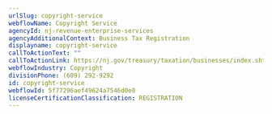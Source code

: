 ```yaml
---
urlSlug: copyright-service
webflowName: Copyright Service
agencyId: nj-revenue-enterprise-services
agencyAdditionalContext: Business Tax Registration
displayname: copyright-service
callToActionText: ""
callToActionLink: https://nj.gov/treasury/taxation/businesses/index.shtml
webflowIndustry: Copyright
divisionPhone: (609) 292-9292
id: copyright-service
webflowId: 5f77296aef49624a7546d0e0
licenseCertificationClassification: REGISTRATION
---
```

